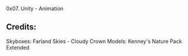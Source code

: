 0x07. Unity - Animation
## Credits:

Skyboxes: Farland Skies - Cloudy Crown
Models: Kenney's Nature Pack Extended
